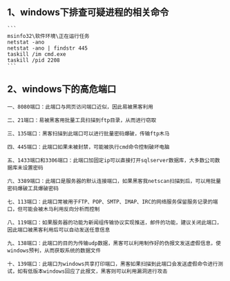 ## 1、windows下排查可疑进程的相关命令

	```
	msinfo32\软件环境\正在运行任务
	netstat -ano
	netstat -ano | findstr 445
	taskill /im cmd.exe
	taskill /pid 2208
	```

## 2、windows下的高危端口

	一、8080端口：此端口与网页访问端口近似，因此易被黑客利用

	二、21端口：易被黑客用批量工具扫描到ftp目录，从而进行窃取

	三、135端口：黑客扫描到此端口可以进行批量密码爆破，传输ftp木马

	四、445端口：此端口如果未被封禁，可能被执行cmd命令控制破坏电脑

	五、1433端口和3306端口：此端口加固定ip可以直接打开sqlserver数据库，大多数公司数据库未设置密码

	六、3389端口：此端口是服务器的默认连接端口，如果黑客我netscan扫描到后，可以用批量密码爆破工具爆破密码

	七、113端口：此端口常被用于FTP、POP、SMTP、IMAP、IRC的网络服务保留服务记录的端口，但可能会被木马利用反向分析而控制

	八、119端口：如果服务器的功能为新闻组传输协议实现推送，邮件的功能，建议关闭此端口，因此端口被黑客利用后可以自动发送任意信息
 
	九、138端口：此端口的目的为传输udp数据，黑客可以利用制作好的伪报文发送虚假信息，使windows预判，从而获取系统的数据文件

	十、139端口：此端口为windows共享打印端口，黑客如果扫描到此端口会发送虚假命令进行测试，如有低版本windows回应了此报文，黑客则可以利用漏洞进行攻击
